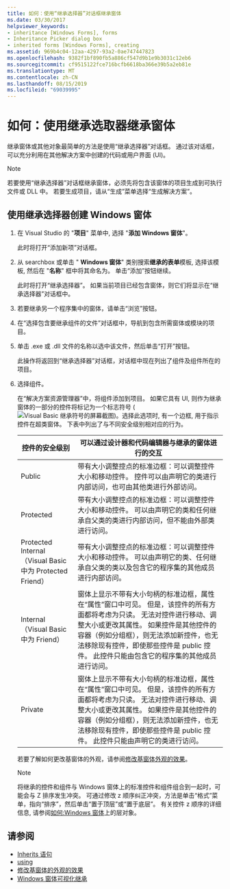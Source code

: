 ```yaml
---
title: 如何：使用“继承选择器”对话框继承窗体
ms.date: 03/30/2017
helpviewer_keywords:
- inheritance [Windows Forms], forms
- Inheritance Picker dialog box
- inherited forms [Windows Forms], creating
ms.assetid: 969b4c04-12aa-4297-93a2-0ae747447823
ms.openlocfilehash: 9382f1bf890fb5a886cf547d9b1e9b3031c12eb6
ms.sourcegitcommit: cf9515122fce716bcfb6618ba366e39b5a2eb81e
ms.translationtype: MT
ms.contentlocale: zh-CN
ms.lasthandoff: 08/15/2019
ms.locfileid: "69039995"
---
```

# <a name="how-to-inherit-forms-using-the-inheritance-picker"></a>如何：使用继承选取器继承窗体

继承窗体或其他对象最简单的方法是使用“继承选择器”对话框。 通过该对话框，可以充分利用在其他解决方案中创建的代码或用户界面 (UI)。

> [!NOTE]
> 若要使用“继承选择器”对话框继承窗体，必须先将包含该窗体的项目生成到可执行文件或 DLL 中。 若要生成项目，请从“生成”菜单选择“生成解决方案”。

## <a name="create-a-windows-form-by-using-the-inheritance-picker"></a>使用继承选择器创建 Windows 窗体

1. 在 Visual Studio 的 "**项目**" 菜单中, 选择 "**添加 Windows 窗体**"。

   此时将打开“添加新项”对话框。

2. 从 searchbox 或单击 " **Windows 窗体**" 类别搜索**继承的表单**模板, 选择该模板, 然后在 "**名称**" 框中将其命名为。 单击“添加”按钮继续。

   此时将打开“继承选择器”。 如果当前项目已经包含窗体，则它们将显示在“继承选择器”对话框中。

3. 若要继承另一个程序集中的窗体，请单击“浏览”按钮。

4. 在“选择包含要继承组件的文件”对话框中，导航到包含所需窗体或模块的项目。

5. 单击 .exe 或 .dll 文件的名称以选中该文件，然后单击“打开”按钮。

   此操作将返回到“继承选择器”对话框，对话框中现在列出了组件及组件所在的项目。

6. 选择组件。

   在“解决方案资源管理器”中，将组件添加到项目。 如果它具有 UI, 则作为继承窗体的一部分的控件将标记为一个标志符号 (![Visual Basic 继承符号的屏幕截图)](./media/how-to-inherit-forms-using-the-inheritance-picker-dialog-box/visual-basic-inheritance-glyph.gif)。选择此选项时, 有一个边框, 用于指示控件在超类窗体。 下表中列出了与不同安全级别相对应的行为。

    |控件的安全级别|可以通过设计器和代码编辑器与继承的窗体进行的交互|
    |-------------------------------|--------------------------------------------------------------------------------|
    |Public|带有大小调整控点的标准边框：可以调整控件大小和移动控件。 控件可以由声明它的类进行内部访问，也可由其他类进行外部访问。|
    |Protected|带有大小调整控点的标准边框：可以调整控件大小和移动控件。 可以由声明它的类和任何继承自父类的类进行内部访问，但不能由外部类进行访问。|
    |Protected Internal（Visual Basic 中为 Protected Friend）|带有大小调整控点的标准边框：可以调整控件大小和移动控件。 可以由声明它的类、任何继承自父类的类以及包含它的程序集的其他成员进行内部访问。|
    |Internal（Visual Basic 中为 Friend）|窗体上显示不带有大小句柄的标准边框，属性在“属性”窗口中可见。 但是，该控件的所有方面都将考虑为只读。 无法对控件进行移动、调整大小或更改其属性。 如果控件是其他控件的容器（例如分组框），则无法添加新控件，也无法移除现有控件，即使那些控件是 public 控件。 此控件只能由包含它的程序集的其他成员进行访问。|
    |Private|窗体上显示不带有大小句柄的标准边框，属性在“属性”窗口中可见。 但是，该控件的所有方面都将考虑为只读。 无法对控件进行移动、调整大小或更改其属性。 如果控件是其他控件的容器（例如分组框），则无法添加新控件，也无法移除现有控件，即使那些控件是 public 控件。 此控件只能由声明它的类进行访问。|

     若要了解如何更改基窗体的外观，请参阅[修改基窗体外观的效果](effects-of-modifying-base-form-appearance.md)。

    > [!NOTE]
    > 将继承的控件和组件与 Windows 窗体上的标准控件和组件组合到一起时，可能会与 Z 排序发生冲突。 可通过修改 z 顺序纠正冲突，方法是单击“格式”菜单，指向“排序”，然后单击“置于顶层”或“置于底层”。 有关控件 z 顺序的详细信息, 请参阅[如何:Windows 窗体](../controls/how-to-layer-objects-on-windows-forms.md)上的层对象。

## <a name="see-also"></a>请参阅

- [Inherits 语句](~/docs/visual-basic/language-reference/statements/inherits-statement.md)
- [using](~/docs/csharp/language-reference/keywords/using.md)
- [修改基窗体的外观的效果](effects-of-modifying-base-form-appearance.md)
- [Windows 窗体可视化继承](windows-forms-visual-inheritance.md)
